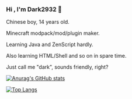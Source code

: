 ### Hi , I'm Dark2932 👋

Chinese boy, 14 years old.

Minecraft modpack/mod/plugin maker.

Learning Java and ZenScript hardly.

Also learning HTML/Shell and so on in spare time.

Just call me "dark", sounds friendly, right?

[![Anurag's GitHub stats](https://github-readme-stats.vercel.app/api?username=Dark2932)](https://github.com/anuraghazra/github-readme-stats)

[![Top Langs](https://github-readme-stats.vercel.app/api/top-langs/?username=Dark2932&layout=compact)](https://github.com/anuraghazra/github-readme-stats)
